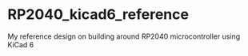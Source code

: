 # RP2040_kicad6_reference
My reference design on building around RP2040 microcontroller using KiCad 6
